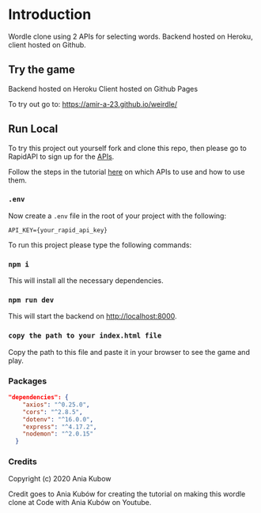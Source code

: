 # Introduction

Wordle clone using 2 APIs for selecting words. Backend hosted on Heroku, client hosted on Github.

## Try the game

Backend hosted on Heroku
Client hosted on Github Pages

To try out go to: https://amir-a-23.github.io/weirdle/

## Run Local

To try this project out yourself fork and clone this repo, then please go to RapidAPI to sign up for the [APIs](https://bit.ly/rapidapi-hub).

Follow the steps in the tutorial [here](https://www.youtube.com/watch?v=mpby4HiElek) on which APIs to use and how to use them.

### `.env`

Now create a `.env` file in the root of your project with the following:

```
API_KEY={your_rapid_api_key}
```

To run this project please type the following commands:

### `npm i`

This will install all the necessary dependencies.

### `npm run dev`

This will start the backend on [http://localhost:8000](http://localhost:8000).

### `copy the path to your index.html file`

Copy the path to this file and paste it in your browser to see the game and play.

### Packages

```json
"dependencies": {
    "axios": "^0.25.0",
    "cors": "^2.8.5",
    "dotenv": "^16.0.0",
    "express": "^4.17.2",
    "nodemon": "^2.0.15"
  }
```

### Credits

Copyright (c) 2020 Ania Kubow

Credit goes to Ania Kubów for creating the tutorial on making this wordle clone at Code with Ania Kubów on Youtube.
